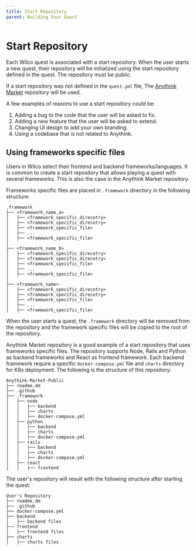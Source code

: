 ```yaml
---
title: Start Repository
parent: Building Your Quest
---
```


# Start Repository

Each Wilco quest is associated with a start repository. When the user starts a new quest, their repository will be initialized using the start repository defined in the quest. The repository must be public.

If a start repository was not defined in the `quest.yml` file, The [Anythink Market] repository will be used.

A few examples of reasons to use a start repository could be:
1. Adding a bug to the code that the user will be asked to fix.
2. Adding a new feature that the user will be asked to extend.
3. Changing UI design to add your own branding.
4. Using a codebase that is not related to Anythink.

## Using frameworks specific files
Users in Wilco select their frontend and backend frameworks/languages. It is common to create a start repository that allows playing a quest with several frameworks. This is also the case in the Anythink Market repository.

Frameworks specific files are placed in `.framework` directory in the following structure:
```
.framework
├── <framework_name_a>
│   ├── <framework_specific_direcotry>
│   ├── <framework_specific_direcotry>
│   ├── <framework_specific_file>
│   ├── ...
│   ├── <framework_specific_file>
│
├── <framework_name_b>
│   ├── <framework_specific_direcotry>
│   ├── <framework_specific_direcotry>
│   ├── <framework_specific_file>
│   ├── ...
│   ├── <framework_specific_file>
│
├── <framework_name>
│   ├── <framework_specific_direcotry>
│   ├── <framework_specific_direcotry>
│   ├── <framework_specific_file>
│   ├── ...
│   ├── <framework_specific_file>
``` 

When the user starts a quest, the `.framework` directory will be removed from the repository and the framework specific files will be copied to the root of the repository.

Anythink Market repository is a good example of a start repository that uses frameworks specific files. The repository supports Node, Rails and Python as backend frameworks and React as frontend framework. Each backend framework require a specific `docker-compose.yml` file and `charts` directory for K8s deployment. The following is the structure of this repository:

```
Anythink-Market-Public
├── readme.dm
├── .github
├── .framework
│   ├── node
│   │   ├── backend
│   │   ├── charts
│   │   ├── docker-compose.yml
│   ├── python
│   │   ├── backend
│   │   ├── charts
│   │   ├── docker-compose.yml
│   ├── rails
│   │   ├── backend
│   │   ├── charts
│   │   ├── docker-compose.yml
│   ├── react
│   │   ├── frontend
``` 

The user's repository will result with the following structure after starting the quest:
```
User's Repository
├── readme.dm
├── .github
├── docker-compose.yml
├── backend
│   ├── backend files
├── frontend
│   ├── frontend files
├── charts
│   ├── charts files
```

[Anythink Market]: https://github.com/trywilco/Anythink-Market-Public